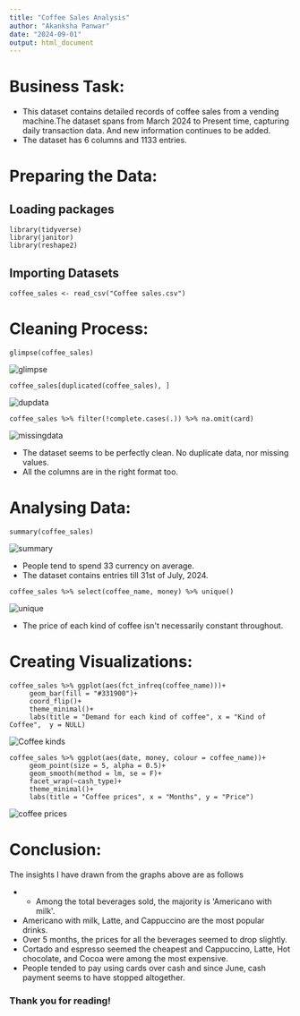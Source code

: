 ```yaml
---
title: "Coffee Sales Analysis"
author: "Akanksha Panwar"
date: "2024-09-01"
output: html_document
---
```


# Business Task:

* This dataset contains detailed records of coffee sales from a vending machine.The dataset spans from March 2024 to Present time, capturing daily transaction data. And new information
continues to be added.
* The dataset has 6 columns and 1133 entries.

# Preparing the Data:
## Loading packages
```{r}
library(tidyverse)
library(janitor)
library(reshape2)
```

## Importing Datasets

```{r}
coffee_sales <- read_csv("Coffee sales.csv")
```

# Cleaning Process:

```{r}
glimpse(coffee_sales)
```
![glimpse](https://github.com/user-attachments/assets/023ee0a9-5c46-4fce-a9cf-2bc3fac99a1f)

```{r}
coffee_sales[duplicated(coffee_sales), ]
```
![dupdata](https://github.com/user-attachments/assets/0f8846c4-c1c3-482b-806e-a60eab1715c1)

```{r}
coffee_sales %>% filter(!complete.cases(.)) %>% na.omit(card)
```
![missingdata](https://github.com/user-attachments/assets/76808ecd-7169-436f-a192-849eb0e31f6d)

* The dataset seems to be perfectly clean. No duplicate data, nor missing values.
* All the columns are in the right format too.

# Analysing Data:

```{r}
summary(coffee_sales)
```
![summary](https://github.com/user-attachments/assets/7e651593-4b2e-4ece-900a-424dfaf0cbf6)

* People tend to spend 33 currency on average.
* The dataset contains entries till 31st of July, 2024.

```{r}
coffee_sales %>% select(coffee_name, money) %>% unique()
```
![unique](https://github.com/user-attachments/assets/7db613c4-a4e5-4415-9a2d-b1760a521124)

* The price of each kind of coffee isn't necessarily constant throughout.

# Creating Visualizations:

```{r}
coffee_sales %>% ggplot(aes(fct_infreq(coffee_name)))+
     geom_bar(fill = "#331900")+
     coord_flip()+
     theme_minimal()+
     labs(title = "Demand for each kind of coffee", x = "Kind of Coffee",  y = NULL)
```
![Coffee kinds](https://github.com/user-attachments/assets/6438b900-0df2-4818-9257-a69aeaef4c0b)

```{r}
coffee_sales %>% ggplot(aes(date, money, colour = coffee_name))+
     geom_point(size = 5, alpha = 0.5)+
     geom_smooth(method = lm, se = F)+
     facet_wrap(~cash_type)+
     theme_minimal()+
     labs(title = "Coffee prices", x = "Months", y = "Price")
```
![coffee prices](https://github.com/user-attachments/assets/d1de5241-f56c-4b92-8fd6-ffcb5d9d5501)

# Conclusion:

The insights I have drawn from the graphs above are as follows
* * Among the total beverages sold, the majority is 'Americano with milk'.
* Americano with milk, Latte, and Cappuccino are the most popular drinks.
* Over 5 months, the prices for all the beverages seemed to drop slightly.
* Cortado and espresso seemed the cheapest and Cappuccino, Latte, Hot chocolate, and Cocoa were among the most expensive.
* People tended to pay using cards over cash and since June, cash payment seems to have stopped altogether.

### Thank you for reading!
